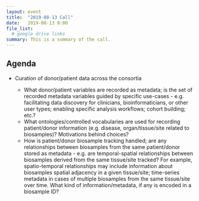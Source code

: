 ```yaml
---
layout: event
title:  "2019-08-13 Call"
date:   2019-08-13 9:00
file_list:
  # google drive links
summary: This is a summary of the call.
---
```

## Agenda
- Curation of donor/patient data across the consortia

  - What donor/patient variables are recorded as metadata; is the set of recorded metadata variables guided by specific use-cases - e.g. facilitating data discovery for clinicians, bioinformaticians, or other user types; enabling specific analysis workflows; cohort building; etc.?
  - What ontologies/controlled vocabularies are used for recording patient/donor information (e.g. disease, organ/tissue/site related to biosamples)? Motivations behind choices?
  - How is patient/donor biosample tracking handled; are any relationships between biosamples from the same patient/donor stored as metadata - e.g. are temporal-spatial relationships between biosamples derived from the same tissue/site tracked? For example, spatio-temporal relationships may include information about biosamples spatial adjacency in a given tissue/site; time-series metadata in cases of multiple biosamples from the same tissue/site over time. What kind of information/metadata, if any is encoded in a biosample ID?
